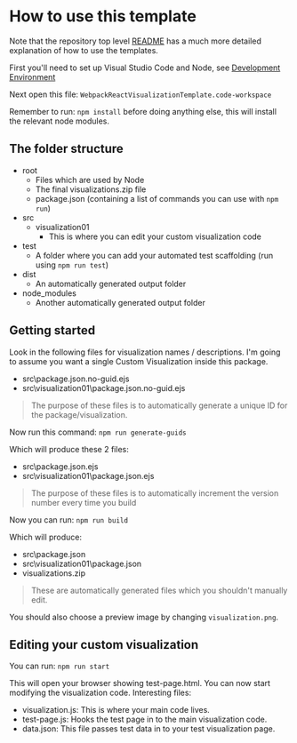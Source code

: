 # How to use this template

Note that the repository top level [README](../../README.md) has a much more detailed explanation of how to use the templates.

First you'll need to set up Visual Studio Code and Node, see [Development Environment](../../README.md#development-environment)

Next open this file: ```WebpackReactVisualizationTemplate.code-workspace```

Remember to run: ```npm install``` before doing anything else, this will install the relevant node modules.

## The folder structure

- root
  - Files which are used by Node
  - The final visualizations.zip file
  - package.json (containing a list of commands you can use with ```npm run```)
- src
  - visualization01
    - This is where you can edit your custom visualization code
- test
  - A folder where you can add your automated test scaffolding (run using ```npm run test```)
- dist
  - An automatically generated output folder
- node_modules
  - Another automatically generated output folder

## Getting started

Look in the following files for visualization names / descriptions. I'm going to assume you want a single Custom Visualization inside this package.

- src\package.json.no-guid.ejs
- src\visualization01\package.json.no-guid.ejs

> The purpose of these files is to automatically generate a unique ID for the package/visualization.

Now run this command: ```npm run generate-guids```

Which will produce these 2 files:

- src\package.json.ejs
- src\visualization01\package.json.ejs

> The purpose of these files is to automatically increment the version number every time you build

Now you can run: ```npm run build```

Which will produce:

- src\package.json
- src\visualization01\package.json
- visualizations.zip

> These are automatically generated files which you shouldn't manually edit.

You should also choose a preview image by changing ```visualization.png```.

## Editing your custom visualization

You can run: ```npm run start```

This will open your browser showing test-page.html. You can now start modifying the visualization code.
Interesting files:

- visualization.js: This is where your main code lives.
- test-page.js: Hooks the test page in to the main visualization code.
- data.json: This file passes test data in to your test visualization page.
